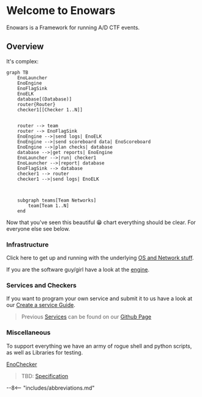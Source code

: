 # Welcome to Enowars

Enowars is a Framework for running A/D CTF events.

## Overview

It's complex:


```mermaid
graph TB
    EnoLauncher
    EnoEngine
    EnoFlagSink
    EnoELK
    database[(Database)]
    router{Router}
    checker1[[Checker 1..N]]


    router --> team
    router --> EnoFlagSink
    EnoEngine -->|send logs| EnoELK
    EnoEngine -->|send scoreboard data| EnoScoreboard
    EnoEngine -->|plan checks| database
    database -->|get reports| EnoEngine
    EnoLauncher -->|run| checker1
    EnoLauncher -->|report| database
    EnoFlagSink --> database
    checker1 --> router
    checker1 -->|send logs| EnoELK



    subgraph teams[Team Networks]
        team[Team 1..N]
    end
```
Now that you've seen this beautiful 😁 chart everything should be clear. For everyone else see below.


### Infrastructure

Click here to get up and running with the underlying [OS and Network stuff](infrastructure/infrastructure.md).

If you are the software guy/girl have a look at the [engine](infrastructure/engine.md).

### Services and Checkers

If you want to program your own service and submit it to us have a look at our [Create a service Guide](service/getting-started.md).

> Previous [Services](https://github.com/enowars?q=enowars) can be found on our [Github Page](https://github.com/enowars?q=enowars)

### Miscellaneous

To support everything we have an army of rogue shell and python scripts, as well as Libraries for testing. 

[EnoChecker](https://github.com/enowars/enochecker)









> TBD: [Specification](https://github.com/enowars/specification)

--8<-- "includes/abbreviations.md"